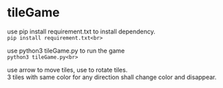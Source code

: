 # tileGame

use pip install requirement.txt to install dependency.<br>
```pip install requirement.txt<br>```

use python3 tileGame.py to run the game<br>
```python3 tileGame.py<br>```

use arrow to move tiles, use <space> to rotate tiles.<br>
3 tiles with same color for any direction shall change color and disappear.
